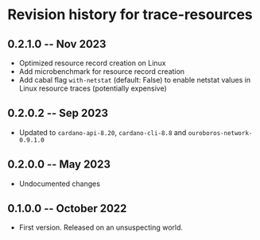 # Revision history for trace-resources

## 0.2.1.0 -- Nov 2023

* Optimized resource record creation on Linux
* Add microbenchmark for resource record creation
* Add cabal flag `with-netstat` (default: False) to enable netstat values in Linux resource traces (potentially expensive)

## 0.2.0.2 -- Sep 2023

* Updated to `cardano-api-8.20`, `cardano-cli-8.8` and `ouroboros-network-0.9.1.0`

## 0.2.0.0 -- May 2023

* Undocumented changes

## 0.1.0.0 -- October 2022

* First version. Released on an unsuspecting world.
